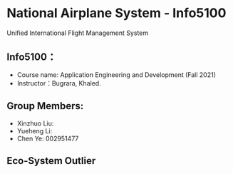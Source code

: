 # National Airplane System - Info5100
Unified International Flight Management System
## Info5100：
- Course name: Application Engineering and Development (Fall 2021)
- Instructor：Bugrara, Khaled.
## Group Members:
- Xinzhuo Liu: 
- Yueheng Li: 
- Chen Ye: 002951477
## Eco-System Outlier
